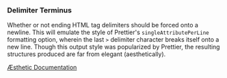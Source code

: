 ### Delimiter Terminus

Whether or not ending HTML tag delimiters should be forced onto a newline. This will emulate the style of Prettier's `singleAttributePerLine` formatting option, wherein the last `>` delimiter character breaks itself onto a new line. Though this output style was popularized by Prettier, the resulting structures produced are far from elegant (aesthetically).

[Æsthetic Documentation](https://æsthetic.dev/rules/markup/delimiterTerminus/)

